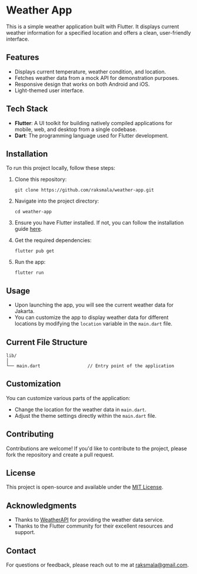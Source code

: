 # Weather App

This is a simple weather application built with Flutter. It displays current weather information for a specified location and offers a clean, user-friendly interface.

## Features

- Displays current temperature, weather condition, and location.
- Fetches weather data from a mock API for demonstration purposes.
- Responsive design that works on both Android and iOS.
- Light-themed user interface.

## Tech Stack

- **Flutter**: A UI toolkit for building natively compiled applications for mobile, web, and desktop from a single codebase.
- **Dart**: The programming language used for Flutter development.

## Installation

To run this project locally, follow these steps:

1. Clone this repository:

   ```
   git clone https://github.com/raksmala/weather-app.git
   ```

2. Navigate into the project directory:

   ```
   cd weather-app
   ```

3. Ensure you have Flutter installed. If not, you can follow the installation guide [here](https://flutter.dev/docs/get-started/install).

4. Get the required dependencies:

   ```
   flutter pub get
   ```

5. Run the app:

   ```
   flutter run
   ```

## Usage

- Upon launching the app, you will see the current weather data for Jakarta.
- You can customize the app to display weather data for different locations by modifying the `location` variable in the `main.dart` file.

## Current File Structure

```
lib/
│
└── main.dart                  // Entry point of the application
```

## Customization

You can customize various parts of the application:

- Change the location for the weather data in `main.dart`.
- Adjust the theme settings directly within the `main.dart` file.

## Contributing

Contributions are welcome! If you'd like to contribute to the project, please fork the repository and create a pull request.

## License

This project is open-source and available under the [MIT License](LICENSE).

## Acknowledgments

- Thanks to [WeatherAPI](https://www.weatherapi.com/) for providing the weather data service.
- Thanks to the Flutter community for their excellent resources and support.

## Contact

For questions or feedback, please reach out to me at raksmala@gmail.com.